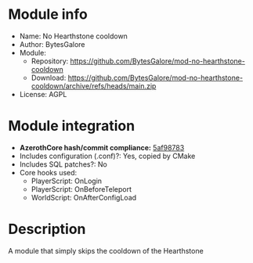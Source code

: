 
# Module info

- Name: No Hearthstone cooldown
- Author: BytesGalore
- Module:
  + Repository: https://github.com/BytesGalore/mod-no-hearthstone-cooldown
  + Download: https://github.com/BytesGalore/mod-no-hearthstone-cooldown/archive/refs/heads/main.zip
- License: AGPL

# Module integration

- **AzerothCore hash/commit compliance:** [5af98783](https://github.com/azerothcore/azerothcore-wotlk/commit/5af98783c9f61f059914b3304bb26785502a6924)
- Includes configuration (.conf)?: Yes, copied by CMake
- Includes SQL patches?: No
- Core hooks used:
    + PlayerScript: OnLogin
    + PlayerScript: OnBeforeTeleport
    + WorldScript: OnAfterConfigLoad

# Description
A module that simply skips the cooldown of the Hearthstone
